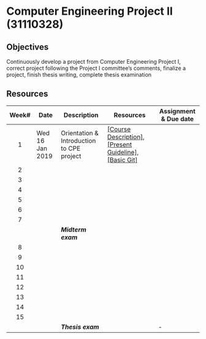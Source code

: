 # Computer Engineering Project II (31110328)

## Objectives
Continuously develop a project from Computer Engineering Project I, correct project following the Project I committee’s comments, finalize a project, finish thesis writing, complete thesis examination

## Resources

| Week# | Date | Description  |Resources|Assignment & Due date|
|:-----:|------|-------------|----|--|
|  1 |Wed 16 Jan 2019| Orientation & Introduction to CPE project|[[Course Description]](https://drive.google.com/open?id=1v1N05F52E6jxTuy6ox8WxBsL_ve-xhro), [[Present Guideline]](https://drive.google.com/open?id=1Kts1XyFh6kr7_jiJMYhrG93yX4A3PvY6), [[Basic Git]](https://drive.google.com/open?id=1ZgoQkInFjvnrz-wiLy2ISEz7proDvbo1)  |  |
|2   |      |             | |  |
|   3   |      |              |                     |  |
|   4   |      |              |                     |  |
|   5   |      |              |                     |  |
|   6   |      |              |                     |  |
|   7   |      |              |                     |  |
|       |      | ***Midterm exam*** |  |  |
|   8   |      |              |                     |  |
|   9   |      |              |                     |  |
|   10  |      |              |                     |  |
|   11  |      |              |                     |  |
|   12  |      |              |                     |  |
|   13  |      |              |                     |  |
|   14  |      |              |                     |  |
|   15  |      |              |                     |  |
|       |      | ***Thesis exam***   |      | -  |
